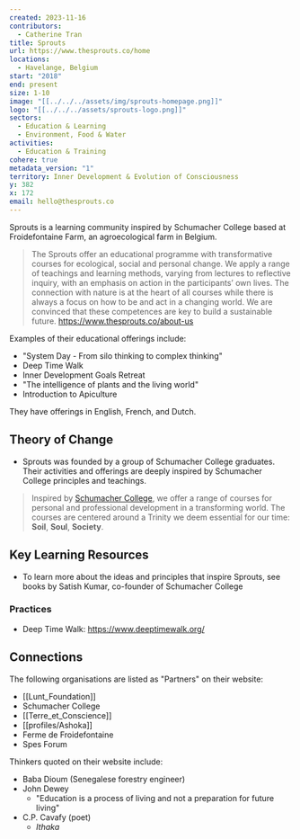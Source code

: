 ```yaml
---
created: 2023-11-16
contributors:
  - Catherine Tran
title: Sprouts
url: https://www.thesprouts.co/home
locations:
  - Havelange, Belgium
start: "2018"
end: present
size: 1-10
image: "[[../../../assets/img/sprouts-homepage.png]]"
logo: "[[../../../assets/sprouts-logo.png]]"
sectors:
  - Education & Learning
  - Environment, Food & Water
activities:
  - Education & Training
cohere: true
metadata_version: "1"
territory: Inner Development & Evolution of Consciousness
y: 382
x: 172
email: hello@thesprouts.co
---
```

Sprouts is a learning community inspired by Schumacher College based at Froidefontaine Farm, an agroecological farm in Belgium.

>The Sprouts offer an educational programme with transformative courses for ecological, social and personal change. We apply a range of teachings and learning methods, varying from lectures to reflective inquiry, with an emphasis on action in the participants’ own lives. The connection with nature is at the heart of all courses while there is always a focus on how to be and act in a changing world. We are convinced that these competences are key to build a sustainable future.
https://www.thesprouts.co/about-us

Examples of their educational offerings include:
- "System Day - From silo thinking to complex thinking"
- Deep Time Walk
- Inner Development Goals Retreat
- "The intelligence of plants and the living world"
- Introduction to Apiculture

They have offerings in English, French, and Dutch.

## Theory of Change

- Sprouts was founded by a group of Schumacher College graduates. Their activities and offerings are deeply inspired by Schumacher College principles and teachings. 

>Inspired by [Schumacher College](https://www.schumachercollege.org.uk/), we offer a range of courses for personal and professional development in a transforming world. The courses are centered around a Trinity we deem essential for our time: **Soil**, **Soul**, **Society**.

## Key Learning Resources

- To learn more about the ideas and principles that inspire Sprouts, see books by Satish Kumar, co-founder of Schumacher College

### Practices

- Deep Time Walk: https://www.deeptimewalk.org/

## Connections

The following organisations are listed as "Partners" on their website:
- [[Lunt_Foundation]]
- Schumacher College
- [[Terre_et_Conscience]]
- [[profiles/Ashoka]]
- Ferme de Froidefontaine
- Spes Forum

Thinkers quoted on their website include:
- Baba Dioum (Senegalese forestry engineer)
- John Dewey
	- "Education is a process of living and not a preparation for future living"
- C.P. Cavafy (poet)
	- *Ithaka*

